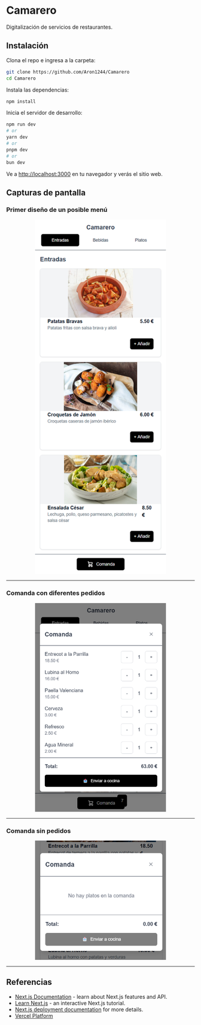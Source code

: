 # Camarero

Digitalización de servicios de restaurantes.

## Instalación

Clona el repo e ingresa a la carpeta:

```bash
git clone https://github.com/Aron1244/Camarero
cd Camarero
```

Instala las dependencias:

```bash
npm install
```

Inicia el servidor de desarrollo:

```bash
npm run dev
# or
yarn dev
# or
pnpm dev
# or
bun dev
```

Ve a [http://localhost:3000](http://localhost:3000) en tu navegador y verás el sitio web.

## Capturas de pantalla

### Primer diseño de un posible menú

<div align="center">
  <img src="./docs/img/menu_idea_1.png" alt="Diseño Menu 1" width="350">
</div>

---

### Comanda con diferentes pedidos

<div align="center">
  <img src="./docs/img/comanda_2.png" alt="Diseño comanda 2" width="350">
</div>

---

### Comanda sin pedidos

<div align="center">
  <img src="./docs/img/comanda_empty_1.png" alt="Diseño comanda" width="350">
</div>

---

## Referencias

- [Next.js Documentation](https://nextjs.org/docs) - learn about Next.js features and API.
- [Learn Next.js](https://nextjs.org/learn) - an interactive Next.js tutorial.
- [Next.js deployment documentation](https://nextjs.org/docs/app/building-your-application/deploying) for more details.
- [Vercel Platform](https://vercel.com/new)


